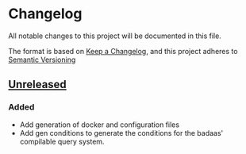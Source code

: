 # Changelog

All notable changes to this project will be documented in this file.

The format is based on [Keep a Changelog](https://keepachangelog.com/en/1.0.0/),
and this project adheres to [Semantic Versioning](https://semver.org/spec/v2.0.0.html)

## [Unreleased]

### Added

- Add generation of docker and configuration files
- Add gen conditions to generate the conditions for the badaas' compilable query system.

[unreleased]: https://github.com/ditrit/badaas-cli/blob/main/changelog.md#unreleased